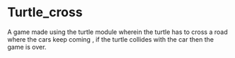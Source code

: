 # Turtle_cross
A game made using the turtle module wherein the turtle has to cross a road where the cars keep coming , if the turtle collides with the car then the game is over. 
